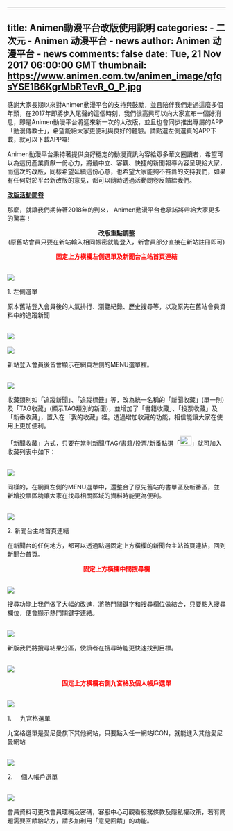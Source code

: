 
---
title: Animen動漫平台改版使用說明
categories: 
    - 二次元
    - Animen 动漫平台 - news
author: Animen 动漫平台 - news
comments: false
date: Tue, 21 Nov 2017 06:00:00 GMT
thumbnail: https://www.animen.com.tw/animen_image/qfqsYSE1B6KgrMbRTevR_O_P.jpg
---

<div>   
<p>感謝大家長期以來對Animen動漫平台的支持與鼓勵，並且陪伴我們走過這麼多個年頭，在2017年即將步入尾聲的這個時刻，我們很高興可以向大家宣布一個好消息，即是Animen動漫平台將迎來新一次的大改版，並且也會同步推出專屬的APP「動漫傳教士」，希望能給大家更便利與良好的體驗。請點選左側選頁的APP下載，就可以下載APP囉!</p>

<p>Animen動漫平台秉持著提供良好穩定的動漫資訊內容給眾多華文圈讀者，希望可以為這份產業貢獻一份心力，將最中立、客觀、快捷的新聞報導內容呈現給大家，而這次的改版，同樣希望延續這份心意，也希望大家能夠不吝嗇的支持我們，如果有任何對於平台新改版的意見，都可以隨時透過活動問卷反饋給我們。</p>

<p><a href="https://docs.google.com/forms/d/e/1FAIpQLSeYWTo2jI5nRMX4vMgskuKCz1Yrgt5vfScLjvzttBALVe1lRw/viewform"><strong>改版活動問卷</strong></a></p>

<p>那麼，就讓我們期待著2018年的到來， Animen動漫平台也承諾將帶給大家更多的驚喜！</p>

<p align="center"><strong>改版重點調整</strong><br>
(原舊站會員只要在新站輸入相同帳密就能登入，新會員部分直接在新站註冊即可)</p>

<p align="center"><span style="color:#ff0000;"><strong>固定上方橫欄左側選單及新聞台主站首頁連結</strong></span></p>
<br><img src="https://www.animen.com.tw/animen_image/qfqsYSE1B6KgrMbRTevR_O_P.jpg" referrerpolicy="no-referrer"><br><p>1. 左側選單</p>

<p>原本舊站登入會員後的人氣排行、瀏覽紀錄、歷史搜尋等，以及原先在舊站會員資料中的追蹤新聞</p>
<br><img src="https://www.animen.com.tw/animen_image/g5K6KYxW3cNOAA7omwKF_O_P.png" referrerpolicy="no-referrer"><br><br><img src="https://www.animen.com.tw/animen_image/PSgumWIazPxNAoUnEmCe_O_P.png" referrerpolicy="no-referrer"><br><p>新站登入會員後皆會顯示在網頁左側的MENU選單裡。</p>
<br><img src="https://www.animen.com.tw/animen_image/ne20mh5gfHdmm5tWIEse_O_P.png" referrerpolicy="no-referrer"><br><p>收藏類別如「追蹤新聞」、「追蹤標籤」等，改為統一名稱的「新聞收藏」(單一則)及「TAG收藏」(顯示TAG類別的新聞)，並增加了「書籍收藏」、「投票收藏」及「新番收藏」，置入在「我的收藏」裡。透過增加收藏的功能，相信能讓大家在使用上更加便利。</p>

<p>「新聞收藏」方式，只要在當則新聞/TAG/書籍/投票/新番點選「<img alt src="https://www.animen.com.tw/animen_internal/upload/admin/news/image005201711200558%E4%B8%8B%E5%8D%88.png" style="width: 27px; height: 22px;" referrerpolicy="no-referrer">」就可加入收藏列表中如下：</p>
<br><img src="https://www.animen.com.tw/animen_image/XXYnzs2oJ37fPeUE6azr_O_P.png" referrerpolicy="no-referrer"><br><p>同樣的，在網頁左側的MENU選單中，還整合了原先舊站的書單區及新番區，並新增投票區塊讓大家在找尋相關區域的資料時能更為便利。</p>
<br><img src="https://www.animen.com.tw/animen_image/e8FrQ29ywhL42YIwbrXF_O_P.png" referrerpolicy="no-referrer"><br><p>2. 新聞台主站首頁連結</p>

<p>在新聞台的任何地方，都可以透過點選固定上方橫欄的新聞台主站首頁連結，回到新聞台首頁。</p>

<p align="center"><span style="color:#ff0000;"><strong>固定上方橫欄中間搜尋欄</strong></span></p>
<br><img src="https://www.animen.com.tw/animen_image/1oRHe1J1vb9Y2sUvKmyR_O_P.jpg" referrerpolicy="no-referrer"><br><p>搜尋功能上我們做了大幅的改進，將熱門關鍵字和搜尋欄位做結合，只要點入搜尋欄位，便會顯示熱門關鍵字連結。</p>
<br><img src="https://www.animen.com.tw/animen_image/O1mVeB67aSoxe9teOEeS_O_P.png" referrerpolicy="no-referrer"><br><p>新版我們將搜尋結果分區，使讀者在搜尋時能更快速找到目標。</p>
<br><img src="https://www.animen.com.tw/animen_image/0tI0rL3EFEHqGiUMBale_O_P.png" referrerpolicy="no-referrer"><br><p align="center"><span style="color:#ff0000;"><strong>固定上方橫欄右側九宮格及個人帳戶選單</strong></span></p>
<br><img src="https://www.animen.com.tw/animen_image/VaTZ6KCGD85LG3gMuVBq_O_P.jpg" referrerpolicy="no-referrer"><br><p>1.     九宮格選單</p>

<p>九宮格選單是愛尼曼旗下其他網站，只要點入任一網站ICON，就能進入其他愛尼曼網站</p>
<br><img src="https://www.animen.com.tw/animen_image/oGrFWZDygD0vC5BQR1ZF_O_P.png" referrerpolicy="no-referrer"><br><p>2.     個人帳戶選單</p>
<br><img src="https://www.animen.com.tw/animen_image/vqYJxiK9JsPJpyy8xH8e_O_P.png" referrerpolicy="no-referrer"><br><p>會員資料可更改會員暱稱及密碼，客服中心可觀看服務條款及隱私權政策，若有問題需要回饋給站方，請多加利用「意見回饋」的功能。</p>
  
</div>
            